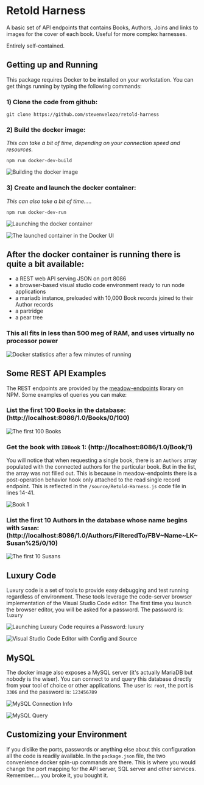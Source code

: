 # Retold Harness

A basic set of API endpoints that contains Books, Authors, Joins and links to 
images for the cover of each book.  Useful for more complex harnesses.  

Entirely self-contained.

## Getting up and Running

This package requires Docker to be installed on your workstation.  You can get 
things running by typing the following commands:

### 1) Clone the code from github:

```
git clone https://github.com/stevenvelozo/retold-harness
```


### 2) Build the docker image:

_This can take a bit of time, depending on your connection speed and resources._

```
npm run docker-dev-build
```

![Building the docker image](./images/Docker-Build-Image.png)

### 3) Create and launch the docker container:

_This can also take a bit of time....._

```
npm run docker-dev-run
```

![Launching the docker container](./images/Docker-Run-Container.png)

![The launched container in the Docker UI](./images/Docker-Container-Launched.png)


## After the docker container is running there is quite a bit available:

* a REST web API serving JSON on port 8086
* a browser-based visual studio code environment ready to run node applications
* a mariadb instance, preloaded with 10,000 Book records joined to their Author records
* a partridge
* a pear tree

### This all fits in less than 500 meg of RAM, and uses virtually no processor power

![Docker statistics after a few minutes of running](./images/Docker-Container-Resources.png)

## Some REST API Examples

The REST endpoints are provided by the [meadow-endpoints](https://www.npmjs.com/package/meadow-endpoints) library on NPM.  Some examples of queries you can make:

### List the first 100 Books in the database: (http://localhost:8086/1.0/Books/0/100)

![The first 100 Books](./images/API-Book-List.png)
### Get the book with `IDBook` 1: (http://localhost:8086/1.0/Book/1)

You will notice that when requesting a single book, there is an `Authors` array populated with the connected authors for the particular book.  But in the list, the array was not filled out.  This is because in meadow-endpoints there is a post-operation behavior hook only attached to the read single record endpoint.  This is reflected in the `/source/Retold-Harness.js` code file in lines 14-41.

![Book 1](./images/API-Book-First.png)

### List the first 10 Authors in the database whose name begins with `Susan`:  (http://localhost:8086/1.0/Authors/FilteredTo/FBV~Name~LK~Susan%25/0/10)

![The first 10 Susans](./images/API-Author-Susans.png)

## Luxury Code

Luxury code is a set of tools to provide easy debugging and test running regardless of environment.  These tools leverage the code-server browser implementation of the Visual Studio Code editor.  The first time you launch the browser editor, you will be asked for a password.  The password is: `luxury`

![Launching Luxury Code requires a Password: luxury](./images/vscode-Login.png)

![Visual Studio Code Editor with Config and Source](./images/vscode-Editor.png)

## MySQL

The docker image also exposes a MySQL server (it's actually MariaDB but nobody is the wiser).  You can connect to and query this database directly from your tool of choice or other applications.  The user is: `root`, the port is `3306` and the password is: `123456789`

![MySQL Connection Info](./images/SQL-Connection.png)

![MySQL Query](./images/SQL-Query.png)

## Customizing your Environment

If you dislike the ports, passwords or anything else about this configuration all the code is readily available.  In the `package.json` file, the two convenience docker spin-up commands are there.  This is where you would change the port mapping for the API server, SQL server and other services.  Remember.... you broke it, you bought it.